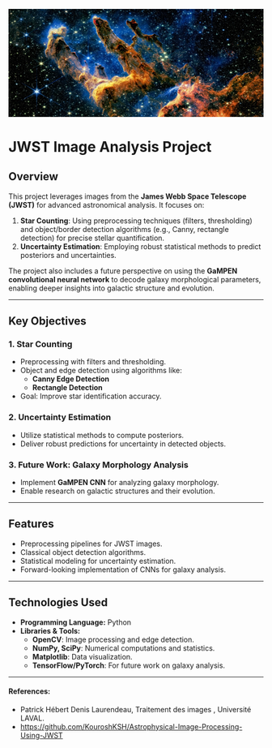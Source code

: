 ![](/img/48zd8xe6k49a1.jpg)
# JWST Image Analysis Project

## Overview
This project leverages images from the **James Webb Space Telescope (JWST)** for advanced astronomical analysis. It focuses on:
1. **Star Counting**: Using preprocessing techniques (filters, thresholding) and object/border detection algorithms (e.g., Canny, rectangle detection) for precise stellar quantification.
2. **Uncertainty Estimation**: Employing robust statistical methods to predict posteriors and uncertainties.

The project also includes a future perspective on using the **GaMPEN convolutional neural network** to decode galaxy morphological parameters, enabling deeper insights into galactic structure and evolution.

---

## Key Objectives
### 1. **Star Counting**
- Preprocessing with filters and thresholding.
- Object and edge detection using algorithms like:
  - **Canny Edge Detection**
  - **Rectangle Detection**
- Goal: Improve star identification accuracy.

### 2. **Uncertainty Estimation**
- Utilize statistical methods to compute posteriors.
- Deliver robust predictions for uncertainty in detected objects.

### 3. **Future Work: Galaxy Morphology Analysis**
- Implement **GaMPEN CNN** for analyzing galaxy morphology.
- Enable research on galactic structures and their evolution.

---

## Features
- Preprocessing pipelines for JWST images.
- Classical object detection algorithms.
- Statistical modeling for uncertainty estimation.
- Forward-looking implementation of CNNs for galaxy analysis.

---

## Technologies Used
- **Programming Language:** Python
- **Libraries & Tools:**
  - **OpenCV**: Image processing and edge detection.
  - **NumPy, SciPy**: Numerical computations and statistics.
  - **Matplotlib**: Data visualization.
  - **TensorFlow/PyTorch**: For future work on galaxy analysis.

---

#### References:

- Patrick Hébert Denis Laurendeau, Traitement des images , Université LAVAL.
- https://github.com/KouroshKSH/Astrophysical-Image-Processing-Using-JWST
